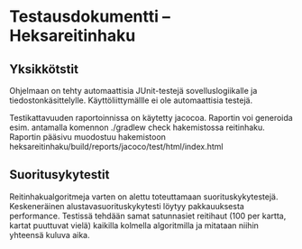 # Testausdokumentti – Heksareitinhaku

## Yksikkötstit

Ohjelmaan on tehty automaattisia JUnit-testejä sovelluslogiikalle ja tiedostonkäsittelylle. Käyttöliittymällle ei ole automaattisia testejä.

Testikattavuuden raportoinnissa on käytetty jacocoa. Raportin voi generoida esim. antamalla komennon ./gradlew check hakemistossa reitinhaku. Raportin pääsivu muodostuu hakemistoon heksareitinhaku/build/reports/jacoco/test/html/index.html

## Suoritusykytestit

Reitinhakualgoritmeja varten on alettu toteuttamaan suorituskykytestejä. Keskeneräinen alustavasuorituskykytesti löytyy pakkauuksesta performance. Testissä tehdään samat satunnasiet reitihaut (100 per kartta, kartat puuttuvat vielä) kaikilla kolmella algoritmilla ja mitataan niihin yhteensä kuluva aika. 